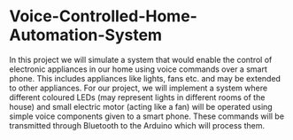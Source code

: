 # Voice-Controlled-Home-Automation-System
In this project we will simulate a system that would enable the control of electronic appliances in our home using voice commands over a smart phone. This includes appliances like lights, fans etc. and may be extended to other appliances. For our project, we will implement a system where different coloured LEDs (may represent lights in different rooms of the house) and small electric motor (acting like a fan) will be operated using simple voice components given to a smart phone. These commands will be transmitted through Bluetooth to the Arduino which will process them.
